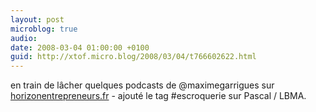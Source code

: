 ```yaml
---
layout: post
microblog: true
audio: 
date: 2008-03-04 01:00:00 +0100
guid: http://xtof.micro.blog/2008/03/04/t766602622.html
---
```

en train de lâcher quelques podcasts de @maximegarrigues sur [horizonentrepreneurs.fr](http://horizonentrepreneurs.fr) - ajouté le tag #escroquerie sur Pascal / LBMA.
